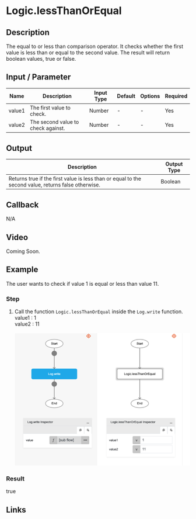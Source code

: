 # Logic.lessThanOrEqual

## Description

The equal to or less than comparison operator. It checks whether the first value is less than or equal to the second value. The result will return boolean values, true or false.

## Input / Parameter

| Name | Description | Input Type | Default | Options | Required |
| ------ | ------ | ------ | ------ | ------ | ------ |
| value1 | The first value to check. | Number | - | - | Yes |
| value2 | The second value to check against. | Number | - | - | Yes |

## Output

| Description | Output Type |
| ------ | ------ |
| Returns true if the first value is less than or equal to the second value, returns false otherwise. | Boolean |

## Callback

N/A

## Video

Coming Soon.

<!-- Format: [![Video]({image-path})]({url-link}) -->

## Example

The user wants to check if value 1 is equal or less than value 11.

### Step

1. Call the function `Logic.lessThanOrEqual` inside the `Log.write` function.
    <br />
    value1 :  1<br />
    value2 : 11<br /><br />
    ![](./lessThanOrEqual-step-1.png)

### Result

true


## Links